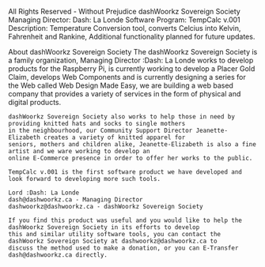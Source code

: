All Rights Reserved - Without Prejudice
dashWoorkz Sovereign Society
Managing Director: Dash: La Londe
Software Program: TempCalc v.001
Description: Temperature Conversion tool, converts Celcius into Kelvin, Fahrenheit and Rankine,
             Additional functionality planned for future updates.
  
About dashWoorkz Sovereign Society
    The dashWoorkz Sovereign Society is a family organization, Managing Director :Dash: La Londe
    works to develop products for the Raspberry Pi, is currently working to develop a Placer Gold Claim,
    develops Web Components and is currently designing a series for the Web called Web Design Made Easy,
    we are building a web based company that provides a variety of services in the form of physical and digital products.

    dashWoorkz Sovereign Society also works to help those in need by providing knitted hats and socks to single mothers
    in the neighbourhood, our Community Support Director Jeanette-Elizabeth creates a variety of knitted apparel for
    seniors, mothers and children alike, Jeanette-Elizabeth is also a fine artist and we ware working to develop an
    online E-Commerce presence in order to offer her works to the public.

    TempCalc v.001 is the first software product we have developed and look forward to developing more such tools.

    Lord :Dash: La Londe
    dash@dashwoorkz.ca - Managing Director
    dashwoorkz@dashwoorkz.ca - dashWoorkz Sovereign Society

    If you find this product was useful and you would like to help the dashWoorkz Sovereign Society in its efforts to develop 
    this and similar utility software tools, you can contact the dashWoorkz Sovereign Society at dashwoorkz@dashwoorkz.ca to
    discuss the method used to make a donation, or you can E-Transfer dash@dashwoorkz.ca directly.
